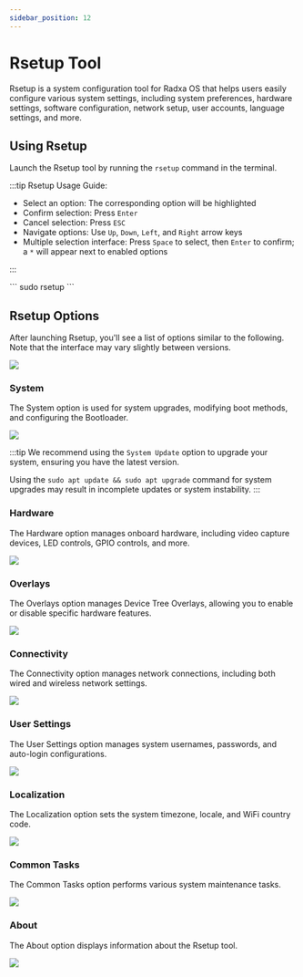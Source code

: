 ```yaml
---
sidebar_position: 12
---
```


# Rsetup Tool

Rsetup is a system configuration tool for Radxa OS that helps users easily configure various system settings, including system preferences, hardware settings, software configuration, network setup, user accounts, language settings, and more.

## Using Rsetup

Launch the Rsetup tool by running the `rsetup` command in the terminal.

:::tip
Rsetup Usage Guide:

- Select an option: The corresponding option will be highlighted
- Confirm selection: Press `Enter`
- Cancel selection: Press `ESC`
- Navigate options: Use `Up`, `Down`, `Left`, and `Right` arrow keys
- Multiple selection interface: Press `Space` to select, then `Enter` to confirm; a `*` will appear next to enabled options

:::

<NewCodeBlock tip="radxa@radxa-4d$" type="device">
```
sudo rsetup
```
</NewCodeBlock>

## Rsetup Options

After launching Rsetup, you'll see a list of options similar to the following. Note that the interface may vary slightly between versions.

<div style={{textAlign: 'center'}}>
    <img src="/img/rock4/4d/rsetup-01.webp" style={{width: '100%', maxWidth: '1200px'}} />
</div>

### System

The System option is used for system upgrades, modifying boot methods, and configuring the Bootloader.

<div style={{textAlign: 'center'}}>
    <img src="/img/rock4/4d/rsetup-02.webp" style={{width: '100%', maxWidth: '1200px'}} />
</div>

:::tip
We recommend using the `System Update` option to upgrade your system, ensuring you have the latest version.

Using the `sudo apt update && sudo apt upgrade` command for system upgrades may result in incomplete updates or system instability.
:::

### Hardware

The Hardware option manages onboard hardware, including video capture devices, LED controls, GPIO controls, and more.

<div style={{textAlign: 'center'}}>
    <img src="/img/rock4/4d/rsetup-03.webp" style={{width: '100%', maxWidth: '1200px'}} />
</div>

### Overlays

The Overlays option manages Device Tree Overlays, allowing you to enable or disable specific hardware features.

<div style={{textAlign: 'center'}}>
    <img src="/img/rock4/4d/rsetup-04.webp" style={{width: '100%', maxWidth: '1200px'}} />
</div>

### Connectivity

The Connectivity option manages network connections, including both wired and wireless network settings.

<div style={{textAlign: 'center'}}>
    <img src="/img/rock4/4d/rsetup-05.webp" style={{width: '100%', maxWidth: '1200px'}} />
</div>

### User Settings

The User Settings option manages system usernames, passwords, and auto-login configurations.

<div style={{textAlign: 'center'}}>
    <img src="/img/rock4/4d/rsetup-06.webp" style={{width: '100%', maxWidth: '1200px'}} />
</div>

### Localization

The Localization option sets the system timezone, locale, and WiFi country code.

<div style={{textAlign: 'center'}}>
    <img src="/img/rock4/4d/rsetup-07.webp" style={{width: '100%', maxWidth: '1200px'}} />
</div>

### Common Tasks

The Common Tasks option performs various system maintenance tasks.

<div style={{textAlign: 'center'}}>
    <img src="/img/rock4/4d/rsetup-08.webp" style={{width: '100%', maxWidth: '1200px'}} />
</div>

### About

The About option displays information about the Rsetup tool.

<div style={{textAlign: 'center'}}>
    <img src="/img/rock4/4d/rsetup-09.webp" style={{width: '100%', maxWidth: '1200px'}} />
</div>
